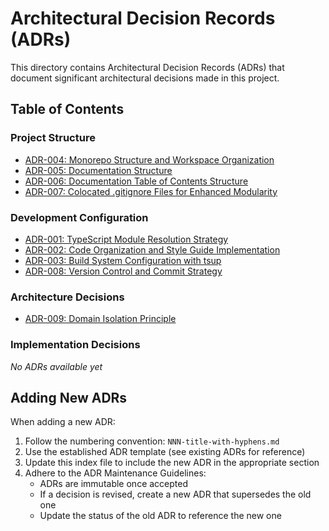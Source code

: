 # Architectural Decision Records (ADRs)

This directory contains Architectural Decision Records (ADRs) that document significant architectural decisions made in this project.

## Table of Contents

### Project Structure

- [ADR-004: Monorepo Structure and Workspace Organization](./004-monorepo-structure-and-workspace-organization.md)
- [ADR-005: Documentation Structure](./005-documentation-structure.md)
- [ADR-006: Documentation Table of Contents Structure](./006-documentation-table-of-contents.md)
- [ADR-007: Colocated .gitignore Files for Enhanced Modularity](./007-colocated-gitignore-files.md)

### Development Configuration

- [ADR-001: TypeScript Module Resolution Strategy](./001-typescript-module-resolution-strategy.md)
- [ADR-002: Code Organization and Style Guide Implementation](./002-code-organization-and-style-guide.md)
- [ADR-003: Build System Configuration with tsup](./003-build-system-configuration-with-tsup.md)
- [ADR-008: Version Control and Commit Strategy](./008-version-control-and-commit-strategy.md)

### Architecture Decisions

- [ADR-009: Domain Isolation Principle](./009-domain-isolation-principle.md)

### Implementation Decisions

*No ADRs available yet*

## Adding New ADRs

When adding a new ADR:

1. Follow the numbering convention: `NNN-title-with-hyphens.md`
2. Use the established ADR template (see existing ADRs for reference)
3. Update this index file to include the new ADR in the appropriate section
4. Adhere to the ADR Maintenance Guidelines:
   - ADRs are immutable once accepted
   - If a decision is revised, create a new ADR that supersedes the old one
   - Update the status of the old ADR to reference the new one
